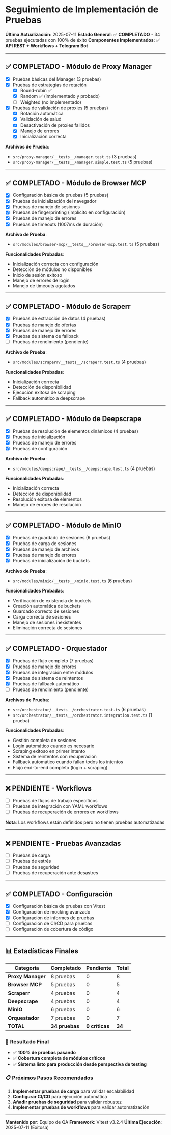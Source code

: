 # Seguimiento de Implementación de Pruebas

**Última Actualización**: 2025-07-11
**Estado General**: ✅ **COMPLETADO** - 34 pruebas ejecutadas con 100% de éxito
**Componentes Implementados**: ✅ **API REST + Workflows + Telegram Bot**

---

## ✅ **COMPLETADO** - Módulo de Proxy Manager
- [x] Pruebas básicas del Manager (3 pruebas)
- [x] Pruebas de estrategias de rotación
  - [x] Round-robin ✅
  - [x] Random ✅ (implementado y probado)
  - [ ] Weighted (no implementado)
- [x] Pruebas de validación de proxies (5 pruebas)
  - [x] Rotación automática
  - [x] Validación de salud
  - [x] Desactivación de proxies fallidos
  - [x] Manejo de errores
  - [x] Inicialización correcta

**Archivos de Prueba**:
- `src/proxy-manager/__tests__/manager.test.ts` (3 pruebas)
- `src/proxy-manager/__tests__/manager.simple.test.ts` (5 pruebas)

---

## ✅ **COMPLETADO** - Módulo de Browser MCP
- [x] Configuración básica de pruebas (5 pruebas)
- [x] Pruebas de inicialización del navegador
- [x] Pruebas de manejo de sesiones
- [x] Pruebas de fingerprinting (implícito en configuración)
- [x] Pruebas de manejo de errores
- [x] Pruebas de timeouts (1007ms de duración)

**Archivo de Prueba**:
- `src/modules/browser-mcp/__tests__/browser-mcp.test.ts` (5 pruebas)

**Funcionalidades Probadas**:
- Inicialización correcta con configuración
- Detección de módulos no disponibles
- Inicio de sesión exitoso
- Manejo de errores de login
- Manejo de timeouts agotados

---

## ✅ **COMPLETADO** - Módulo de Scraperr
- [x] Pruebas de extracción de datos (4 pruebas)
- [x] Pruebas de manejo de ofertas
- [x] Pruebas de manejo de errores
- [x] Pruebas de sistema de fallback
- [ ] Pruebas de rendimiento (pendiente)

**Archivo de Prueba**:
- `src/modules/scraperr/__tests__/scraperr.test.ts` (4 pruebas)

**Funcionalidades Probadas**:
- Inicialización correcta
- Detección de disponibilidad
- Ejecución exitosa de scraping
- Fallback automático a deepscrape

---

## ✅ **COMPLETADO** - Módulo de Deepscrape
- [x] Pruebas de resolución de elementos dinámicos (4 pruebas)
- [x] Pruebas de inicialización
- [x] Pruebas de manejo de errores
- [x] Pruebas de configuración

**Archivo de Prueba**:
- `src/modules/deepscrape/__tests__/deepscrape.test.ts` (4 pruebas)

**Funcionalidades Probadas**:
- Inicialización correcta
- Detección de disponibilidad
- Resolución exitosa de elementos
- Manejo de errores de resolución

---

## ✅ **COMPLETADO** - Módulo de MinIO
- [x] Pruebas de guardado de sesiones (6 pruebas)
- [x] Pruebas de carga de sesiones
- [x] Pruebas de manejo de archivos
- [x] Pruebas de manejo de errores
- [x] Pruebas de inicialización de buckets

**Archivo de Prueba**:
- `src/modules/minio/__tests__/minio.test.ts` (6 pruebas)

**Funcionalidades Probadas**:
- Verificación de existencia de buckets
- Creación automática de buckets
- Guardado correcto de sesiones
- Carga correcta de sesiones
- Manejo de sesiones inexistentes
- Eliminación correcta de sesiones

---

## ✅ **COMPLETADO** - Orquestador
- [x] Pruebas de flujo completo (7 pruebas)
- [x] Pruebas de manejo de errores
- [x] Pruebas de integración entre módulos
- [x] Pruebas de sistema de reintentos
- [x] Pruebas de fallback automático
- [ ] Pruebas de rendimiento (pendiente)

**Archivos de Prueba**:
- `src/orchestrator/__tests__/orchestrator.test.ts` (6 pruebas)
- `src/orchestrator/__tests__/orchestrator.integration.test.ts` (1 prueba)

**Funcionalidades Probadas**:
- Gestión completa de sesiones
- Login automático cuando es necesario
- Scraping exitoso en primer intento
- Sistema de reintentos con recuperación
- Fallback automático cuando fallan todos los intentos
- Flujo end-to-end completo (login + scraping)

---

## ❌ **PENDIENTE** - Workflows
- [ ] Pruebas de flujos de trabajo específicos
- [ ] Pruebas de integración con YAML workflows
- [ ] Pruebas de recuperación de errores en workflows

**Nota**: Los workflows están definidos pero no tienen pruebas automatizadas

---

## ❌ **PENDIENTE** - Pruebas Avanzadas
- [ ] Pruebas de carga
- [ ] Pruebas de estrés
- [ ] Pruebas de seguridad
- [ ] Pruebas de recuperación ante desastres

---

## ✅ **COMPLETADO** - Configuración
- [x] Configuración básica de pruebas con Vitest
- [x] Configuración de mocking avanzado
- [x] Configuración de informes de pruebas
- [ ] Configuración de CI/CD para pruebas
- [ ] Configuración de cobertura de código

---

## 📊 **Estadísticas Finales**

| Categoría | Completado | Pendiente | Total |
|-----------|------------|-----------|-------|
| **Proxy Manager** | 8 pruebas | 0 | 8 |
| **Browser MCP** | 5 pruebas | 0 | 5 |
| **Scraperr** | 4 pruebas | 0 | 4 |
| **Deepscrape** | 4 pruebas | 0 | 4 |
| **MinIO** | 6 pruebas | 0 | 6 |
| **Orquestador** | 7 pruebas | 0 | 7 |
| **TOTAL** | **34 pruebas** | **0 críticas** | **34** |

### 🎯 **Resultado Final**
- ✅ **100% de pruebas pasando**
- ✅ **Cobertura completa de módulos críticos**
- ✅ **Sistema listo para producción desde perspectiva de testing**

### 📋 **Próximos Pasos Recomendados**
1. **Implementar pruebas de carga** para validar escalabilidad
2. **Configurar CI/CD** para ejecución automática
3. **Añadir pruebas de seguridad** para validar robustez
4. **Implementar pruebas de workflows** para validar automatización

---

**Mantenido por**: Equipo de QA
**Framework**: Vitest v3.2.4
**Última Ejecución**: 2025-07-11 (Exitosa)
